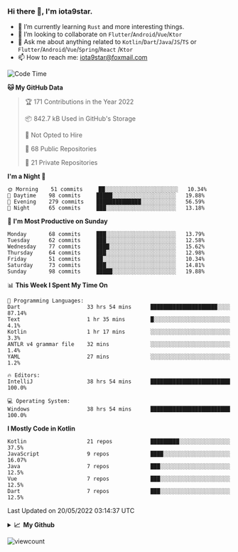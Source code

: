 ### Hi there 👋, I'm iota9star.

- 🌱 I’m currently learning `Rust` and more interesting things.
- 👯 I’m looking to collaborate on `Flutter`/`Android`/`Vue`/`Ktor`
- 💬 Ask me about anything related to `Kotlin`/`Dart`/`Java`/`JS`/`TS` or `Flutter`/`Android`/`Vue`/`Spring`/`React`
  /`Ktor`
- 📫 How to reach me: [iota9star@foxmail.com](iota9star@foxmail.com)



<!--START_SECTION:waka-->
![Code Time](http://img.shields.io/badge/Code%20Time-2%2C982%20hrs%2036%20mins-blue)

**🐱 My GitHub Data** 

> 🏆 171 Contributions in the Year 2022
 > 
> 📦 842.7 kB Used in GitHub's Storage 
 > 
> 🚫 Not Opted to Hire
 > 
> 📜 68 Public Repositories 
 > 
> 🔑 21 Private Repositories  
 > 
**I'm a Night 🦉** 

```text
🌞 Morning    51 commits     ██░░░░░░░░░░░░░░░░░░░░░░░   10.34% 
🌆 Daytime    98 commits     █████░░░░░░░░░░░░░░░░░░░░   19.88% 
🌃 Evening    279 commits    ██████████████░░░░░░░░░░░   56.59% 
🌙 Night      65 commits     ███░░░░░░░░░░░░░░░░░░░░░░   13.18%

```
📅 **I'm Most Productive on Sunday** 

```text
Monday       68 commits     ███░░░░░░░░░░░░░░░░░░░░░░   13.79% 
Tuesday      62 commits     ███░░░░░░░░░░░░░░░░░░░░░░   12.58% 
Wednesday    77 commits     ████░░░░░░░░░░░░░░░░░░░░░   15.62% 
Thursday     64 commits     ███░░░░░░░░░░░░░░░░░░░░░░   12.98% 
Friday       51 commits     ██░░░░░░░░░░░░░░░░░░░░░░░   10.34% 
Saturday     73 commits     ███░░░░░░░░░░░░░░░░░░░░░░   14.81% 
Sunday       98 commits     █████░░░░░░░░░░░░░░░░░░░░   19.88%

```


📊 **This Week I Spent My Time On** 

```text
💬 Programming Languages: 
Dart                     33 hrs 54 mins      █████████████████████░░░░   87.14% 
Text                     1 hr 35 mins        █░░░░░░░░░░░░░░░░░░░░░░░░   4.1% 
Kotlin                   1 hr 17 mins        ░░░░░░░░░░░░░░░░░░░░░░░░░   3.3% 
ANTLR v4 grammar file    32 mins             ░░░░░░░░░░░░░░░░░░░░░░░░░   1.4% 
YAML                     27 mins             ░░░░░░░░░░░░░░░░░░░░░░░░░   1.2%

🔥 Editors: 
IntelliJ                 38 hrs 54 mins      █████████████████████████   100.0%

💻 Operating System: 
Windows                  38 hrs 54 mins      █████████████████████████   100.0%

```

**I Mostly Code in Kotlin** 

```text
Kotlin                   21 repos            █████████░░░░░░░░░░░░░░░░   37.5% 
JavaScript               9 repos             ████░░░░░░░░░░░░░░░░░░░░░   16.07% 
Java                     7 repos             ███░░░░░░░░░░░░░░░░░░░░░░   12.5% 
Vue                      7 repos             ███░░░░░░░░░░░░░░░░░░░░░░   12.5% 
Dart                     7 repos             ███░░░░░░░░░░░░░░░░░░░░░░   12.5%

```



 Last Updated on 20/05/2022 03:14:37 UTC
<!--END_SECTION:waka-->

<details>
  <summary><b>📈&nbsp;&nbsp;My Github</b></summary>
  <br>
  <img src='https://github-profile-trophy.vercel.app/?username=iota9star'>
  <img src='https://bad-apple-github-readme.vercel.app/api?show_bg=1&username=iota9star&hide_title=true'>
  <img src='http://cr-skills-chart-widget.azurewebsites.net/api/api?username=iota9star'>
</details>


![viewcount](https://count.getloli.com/get/@iota9star?theme=rule34)
